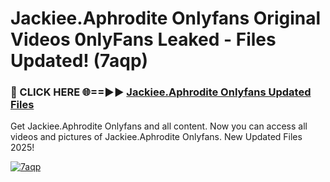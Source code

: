 # Jackiee.Aphrodite Onlyfans Original Videos 0nlyFans Leaked - Files Updated! (7aqp)

<h3>🔴 CLICK HERE 🌐==►► <a href="https://tinyurl.com/ehrbuxhb" rel="nofollow">Jackiee.Aphrodite Onlyfans Updated Files</a></h3>

Get Jackiee.Aphrodite Onlyfans and all content. Now you can access all videos and pictures of Jackiee.Aphrodite Onlyfans. New Updated Files 2025!

[![7aqp](https://i.imgur.com/lVYEuWS.gif)](https://tinyurl.com/ehrbuxhb)
